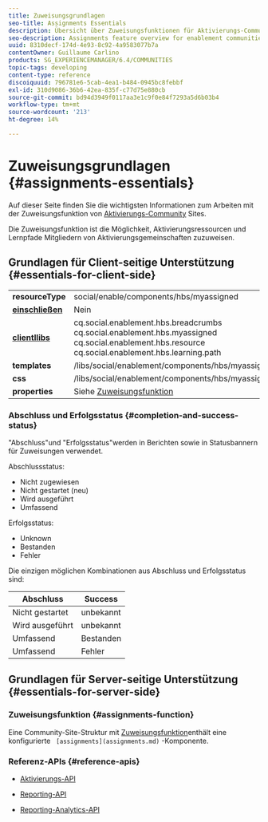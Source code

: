```yaml
---
title: Zuweisungsgrundlagen
seo-title: Assignments Essentials
description: Übersicht über Zuweisungsfunktionen für Aktivierungs-Communities
seo-description: Assignments feature overview for enablement communities
uuid: 8310decf-174d-4e93-8c92-4a9583077b7a
contentOwner: Guillaume Carlino
products: SG_EXPERIENCEMANAGER/6.4/COMMUNITIES
topic-tags: developing
content-type: reference
discoiquuid: 796781e6-5cab-4ea1-b484-0945bc8febbf
exl-id: 310d9086-36b6-42ea-835f-c77d75e880cb
source-git-commit: bd94d3949f0117aa3e1c9f0e84f7293a5d6b03b4
workflow-type: tm+mt
source-wordcount: '213'
ht-degree: 14%

---
```


# Zuweisungsgrundlagen {#assignments-essentials}

Auf dieser Seite finden Sie die wichtigsten Informationen zum Arbeiten mit der Zuweisungsfunktion von [Aktivierungs-Community](overview.md#enablement-community) Sites.

Die Zuweisungsfunktion ist die Möglichkeit, Aktivierungsressourcen und Lernpfade Mitgliedern von Aktivierungsgemeinschaften zuzuweisen.

## Grundlagen für Client-seitige Unterstützung {#essentials-for-client-side}

<table> 
 <tbody>
  <tr>
   <td> <strong>resourceType</strong></td> 
   <td>social/enable/components/hbs/myassigned</td> 
  </tr>
  <tr>
   <td> <a href="scf.md#add-or-include-a-communities-component"><strong>einschließen</strong></a></td> 
   <td>Nein</td> 
  </tr>
  <tr>
   <td> <a href="clientlibs.md"><strong>clientllibs</strong></a></td> 
   <td>cq.social.enablement.hbs.breadcrumbs<br /> cq.social.enablement.hbs.myassigned<br /> cq.social.enablement.hbs.resource<br /> cq.social.enablement.hbs.learning.path</td> 
  </tr>
  <tr>
   <td> <strong>templates</strong></td> 
   <td> /libs/social/enablement/components/hbs/myassigned/myassigned.hbs</td> 
  </tr>
  <tr>
   <td> <strong>css</strong></td> 
   <td> /libs/social/enablement/components/hbs/myassigned/clientlibs/myassigned.css</td> 
  </tr>
  <tr>
   <td><strong> properties</strong></td> 
   <td>Siehe <a href="assignments.md">Zuweisungsfunktion</a></td> 
  </tr>
 </tbody>
</table>

### Abschluss und Erfolgsstatus {#completion-and-success-status}

&quot;Abschluss&quot;und &quot;Erfolgsstatus&quot;werden in Berichten sowie in Statusbannern für Zuweisungen verwendet.

Abschlussstatus:

* Nicht zugewiesen
* Nicht gestartet (neu)
* Wird ausgeführt
* Umfassend

Erfolgsstatus:

* Unknown
* Bestanden
* Fehler

Die einzigen möglichen Kombinationen aus Abschluss und Erfolgsstatus sind:

| **Abschluss** | **Success** |
|---|---|
| Nicht gestartet | unbekannt |
| Wird ausgeführt | unbekannt |
| Umfassend | Bestanden |
| Umfassend | Fehler |

## Grundlagen für Server-seitige Unterstützung {#essentials-for-server-side}

### Zuweisungsfunktion {#assignments-function}

Eine Community-Site-Struktur mit [Zuweisungsfunktion](functions.md#assignments-function)enthält eine konfigurierte ` [assignments](assignments.md)` -Komponente.

### Referenz-APIs {#reference-apis}

* [Aktivierungs-API](https://helpx.adobe.com/experience-manager/6-4/sites/developing/using/reference-materials/javadoc/com/adobe/cq/social/enablement/reporting/model/api/package-summary.html)

* [Reporting-API](https://helpx.adobe.com/experience-manager/6-4/sites/developing/using/reference-materials/javadoc/com/adobe/cq/social/reporting/dv/api/package-summary.html)

* [Reporting-Analytics-API](https://helpx.adobe.com/experience-manager/6-4/sites/developing/using/reference-materials/javadoc/com/adobe/cq/social/reporting/analytics/api/package-summary.html)
